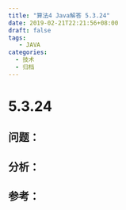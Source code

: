 ```yaml
---
title: "算法4 Java解答 5.3.24"
date: 2019-02-21T22:21:56+08:00
draft: false
tags:
   - JAVA
categories:
  - 技术
  - 归档
---
```



# 5.3.24

## 问题：


## 分析：


## 参考：


